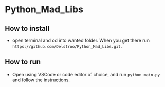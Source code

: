 # Python_Mad_Libs
## How to install
- open terminal and cd into wanted folder. When you get there run `https://github.com/Delstroo/Python_Mad_Libs.git`.

## How to run
- Open using VSCode or code editor of choice, and run `python main.py` and follow the instructions.

